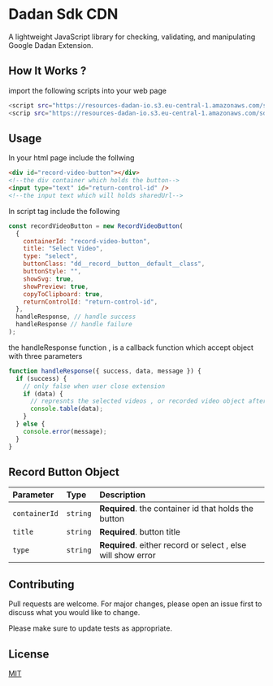 # Dadan Sdk CDN

A lightweight JavaScript library for checking, validating, and manipulating Google Dadan Extension.

## How It Works ?

import the following scripts into your web page

```bash
<script src="https://resources-dadan-io.s3.eu-central-1.amazonaws.com/sdk/dadan-extension-core.js"></script>
<scrip src="https://resources-dadan-io.s3.eu-central-1.amazonaws.com/sdk/dadan-extension-cdn.js"></script>
```

## Usage

In your html page include the follwing

```html
<div id="record-video-button"></div>
<!--the div container which holds the button-->
<input type="text" id="return-control-id" />
<!--the input text which will holds sharedUrl-->
```

In script tag include the following

```javascript
const recordVideoButton = new RecordVideoButton(
  {
    containerId: "record-video-button",
    title: "Select Video",
    type: "select",
    buttonClass: "dd__record__button__default__class",
    buttonStyle: "",
    showSvg: true,
    showPreview: true,
    copyToClipboard: true,
    returnControlId: "return-control-id",
  },
  handleResponse, // handle success
  handleResponse // handle failure
);
```

the handleResponse function , is a callback function which accept object with three parameters

```javascript
function handleResponse({ success, data, message }) {
  if (success) {
    // only false when user close extension
    if (data) {
      // represnts the selected videos , or recorded video object after stop recording
      console.table(data);
    }
  } else {
    console.error(message);
  }
}
```

## Record Button Object

| Parameter     | Type     | Description                                                  |
| :------------ | :------- | :----------------------------------------------------------- |
| `containerId` | `string` | **Required**. the container id that holds the button         |
| `title`       | `string` | **Required**. button title                                   |
| `type`        | `string` | **Required**. either record or select , else will show error |

## Contributing

Pull requests are welcome. For major changes, please open an issue first to discuss what you would like to change.

Please make sure to update tests as appropriate.

## License

[MIT](https://choosealicense.com/licenses/mit/)
